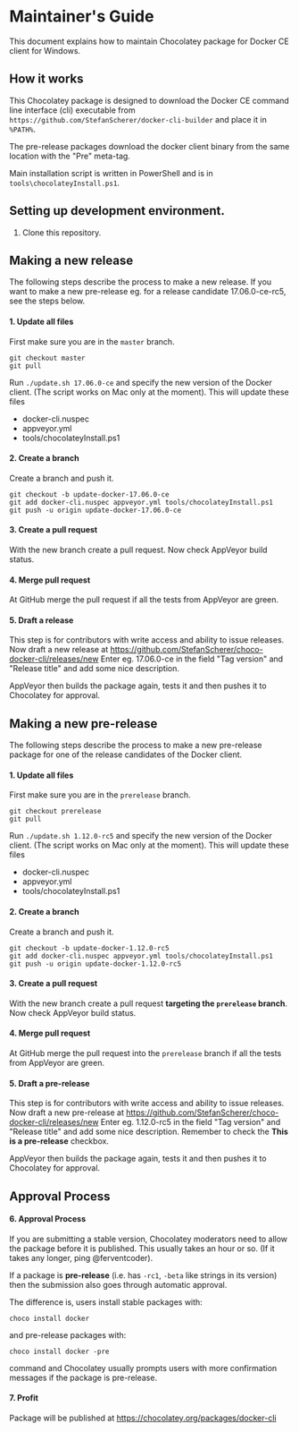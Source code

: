 # Maintainer's Guide

This document explains how to maintain Chocolatey package
for Docker CE client for Windows.

## How it works

This Chocolatey package is designed to download the Docker CE
command line interface (cli) executable from `https://github.com/StefanScherer/docker-cli-builder` and place it
in `%PATH%`.

The pre-release packages download the docker client binary from the same location with the "Pre" meta-tag.

Main installation script is written in PowerShell and is in
`tools\chocolateyInstall.ps1`.

## Setting up development environment.

1. Clone this repository.

## Making a new release

The following steps describe the process to make a new release. If you want
to make a new pre-release eg. for a release candidate 17.06.0-ce-rc5, see the steps below.

#### 1. Update all files

First make sure you are in the `master` branch.

    git checkout master
    git pull

Run `./update.sh 17.06.0-ce` and specify the new version of the Docker client. (The script works on Mac only at the moment).
This will update these files
  * docker-cli.nuspec
  * appveyor.yml
  * tools/chocolateyInstall.ps1

#### 2. Create a branch

Create a branch and push it.

    git checkout -b update-docker-17.06.0-ce
    git add docker-cli.nuspec appveyor.yml tools/chocolateyInstall.ps1
    git push -u origin update-docker-17.06.0-ce

#### 3. Create a pull request

With the new branch create a pull request. Now check AppVeyor build status.

#### 4. Merge pull request

At GitHub merge the pull request if all the tests from AppVeyor are green.

#### 5. Draft a release 

This step is for contributors with write access and ability to issue releases. 
Now draft a new release at https://github.com/StefanScherer/choco-docker-cli/releases/new
Enter eg. 17.06.0-ce in the field "Tag version" and "Release title" and add some nice description.

AppVeyor then builds the package again, tests it and then pushes it to Chocolatey for approval.

## Making a new pre-release

The following steps describe the process to make a new pre-release package
for one of the release candidates of the Docker client.

#### 1. Update all files

First make sure you are in the `prerelease` branch.

    git checkout prerelease
    git pull

Run `./update.sh 1.12.0-rc5` and specify the new version of the Docker client. (The script works on Mac only at the moment).
This will update these files
  * docker-cli.nuspec
  * appveyor.yml
  * tools/chocolateyInstall.ps1

#### 2. Create a branch

Create a branch and push it.

    git checkout -b update-docker-1.12.0-rc5
    git add docker-cli.nuspec appveyor.yml tools/chocolateyInstall.ps1
    git push -u origin update-docker-1.12.0-rc5

#### 3. Create a pull request

With the new branch create a pull request **targeting the `prerelease` branch**.
Now check AppVeyor build status.

#### 4. Merge pull request

At GitHub merge the pull request into the `prerelease` branch if all the tests
from AppVeyor are green.

#### 5. Draft a pre-release

This step is for contributors with write access and ability to issue releases. Now draft a new pre-release at https://github.com/StefanScherer/choco-docker-cli/releases/new
Enter eg. 1.12.0-rc5 in the field "Tag version" and "Release title" and add some nice description.
Remember to check the **This is a pre-release** checkbox.

AppVeyor then builds the package again, tests it and then pushes it to Chocolatey for approval.

## Approval Process

#### 6. Approval Process

If you are submitting a stable version, Chocolatey moderators need to
allow the package before it is published. This usually takes an hour or
so. (If it takes any longer, ping @ferventcoder).

If a package is **pre-release** (i.e. has `-rc1`, `-beta` like strings
in its version) then the submission also goes through automatic approval.

The difference is, users install stable packages with:

    choco install docker

and pre-release packages with:

    choco install docker -pre

command and Chocolatey usually prompts users with more confirmation
messages if the package is pre-release.

#### 7. Profit

Package will be published at https://chocolatey.org/packages/docker-cli
